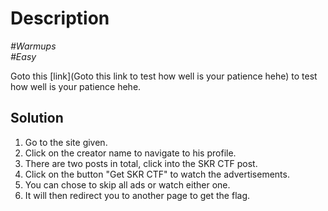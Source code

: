 # Description

_#Warmups_<br>
_#Easy_<br>

Goto this [link](Goto this link to test how well is your patience hehe) to test how well is your patience hehe.

## Solution

1. Go to the site given.
2. Click on the creator name to navigate to his profile.
3. There are two posts in total, click into the SKR CTF post.
4. Click on the button "Get SKR CTF" to watch the advertisements.
5. You can chose to skip all ads or watch either one.
6. It will then redirect you to another page to get the flag.
